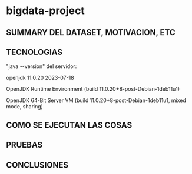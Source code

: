 # bigdata-project

## SUMMARY DEL DATASET, MOTIVACION, ETC

## TECNOLOGIAS

"java --version" del servidor:

openjdk 11.0.20 2023-07-18

OpenJDK Runtime Environment (build 11.0.20+8-post-Debian-1deb11u1)

OpenJDK 64-Bit Server VM (build 11.0.20+8-post-Debian-1deb11u1, mixed mode, sharing)



## COMO SE EJECUTAN LAS COSAS

## PRUEBAS

## CONCLUSIONES


